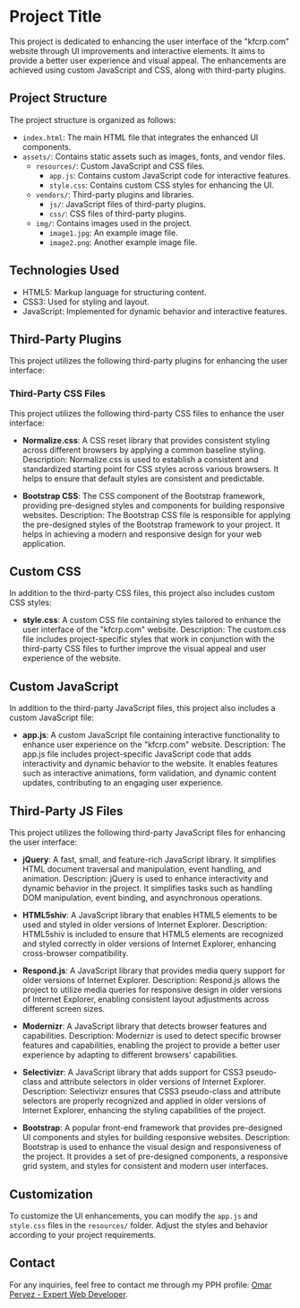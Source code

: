 # Project Title

This project is dedicated to enhancing the user interface of the "kfcrp.com" website through UI improvements and interactive elements. It aims to provide a better user experience and visual appeal. The enhancements are achieved using custom JavaScript and CSS, along with third-party plugins.

## Project Structure

The project structure is organized as follows:

- `index.html`: The main HTML file that integrates the enhanced UI components.
- `assets/`: Contains static assets such as images, fonts, and vendor files.
  - `resources/`: Custom JavaScript and CSS files.
    - `app.js`: Contains custom JavaScript code for interactive features.
    - `style.css`: Contains custom CSS styles for enhancing the UI.
  - `vendors/`: Third-party plugins and libraries.
    - `js/`: JavaScript files of third-party plugins.
    - `css/`: CSS files of third-party plugins.
  - `img/`: Contains images used in the project.
    - `image1.jpg`: An example image file.
    - `image2.png`: Another example image file.

## Technologies Used

- HTML5: Markup language for structuring content.
- CSS3: Used for styling and layout.
- JavaScript: Implemented for dynamic behavior and interactive features.

## Third-Party Plugins

This project utilizes the following third-party plugins for enhancing the user interface:

### Third-Party CSS Files

This project utilizes the following third-party CSS files to enhance the user interface:

- **Normalize.css**: A CSS reset library that provides consistent styling across different browsers by applying a common baseline styling.
  Description: Normalize.css is used to establish a consistent and standardized starting point for CSS styles across various browsers. It helps to ensure that default styles are consistent and predictable.

- **Bootstrap CSS**: The CSS component of the Bootstrap framework, providing pre-designed styles and components for building responsive websites.
  Description: The Bootstrap CSS file is responsible for applying the pre-designed styles of the Bootstrap framework to your project. It helps in achieving a modern and responsive design for your web application.

## Custom CSS

In addition to the third-party CSS files, this project also includes custom CSS styles:

- **style.css**: A custom CSS file containing styles tailored to enhance the user interface of the "kfcrp.com" website.
  Description: The custom.css file includes project-specific styles that work in conjunction with the third-party CSS files to further improve the visual appeal and user experience of the website.

## Custom JavaScript

In addition to the third-party JavaScript files, this project also includes a custom JavaScript file:

- **app.js**: A custom JavaScript file containing interactive functionality to enhance user experience on the "kfcrp.com" website.
  Description: The app.js file includes project-specific JavaScript code that adds interactivity and dynamic behavior to the website. It enables features such as interactive animations, form validation, and dynamic content updates, contributing to an engaging user experience.

## Third-Party JS Files

This project utilizes the following third-party JavaScript files for enhancing the user interface:

- **jQuery**: A fast, small, and feature-rich JavaScript library. It simplifies HTML document traversal and manipulation, event handling, and animation.
  Description: jQuery is used to enhance interactivity and dynamic behavior in the project. It simplifies tasks such as handling DOM manipulation, event binding, and asynchronous operations.

- **HTML5shiv**: A JavaScript library that enables HTML5 elements to be used and styled in older versions of Internet Explorer.
  Description: HTML5shiv is included to ensure that HTML5 elements are recognized and styled correctly in older versions of Internet Explorer, enhancing cross-browser compatibility.

- **Respond.js**: A JavaScript library that provides media query support for older versions of Internet Explorer.
  Description: Respond.js allows the project to utilize media queries for responsive design in older versions of Internet Explorer, enabling consistent layout adjustments across different screen sizes.

- **Modernizr**: A JavaScript library that detects browser features and capabilities.
  Description: Modernizr is used to detect specific browser features and capabilities, enabling the project to provide a better user experience by adapting to different browsers' capabilities.

- **Selectivizr**: A JavaScript library that adds support for CSS3 pseudo-class and attribute selectors in older versions of Internet Explorer.
  Description: Selectivizr ensures that CSS3 pseudo-class and attribute selectors are properly recognized and applied in older versions of Internet Explorer, enhancing the styling capabilities of the project.

- **Bootstrap**: A popular front-end framework that provides pre-designed UI components and styles for building responsive websites.
  Description: Bootstrap is used to enhance the visual design and responsiveness of the project. It provides a set of pre-designed components, a responsive grid system, and styles for consistent and modern user interfaces.

## Customization

To customize the UI enhancements, you can modify the `app.js` and `style.css` files in the `resources/` folder. Adjust the styles and behavior according to your project requirements.

## Contact

For any inquiries, feel free to contact me through my PPH profile: [Omar Pervez - Expert Web Developer](https://www.peopleperhour.com/freelancer/technology-programming/omar-pervez-expert-web-developer-qwjywxj).
